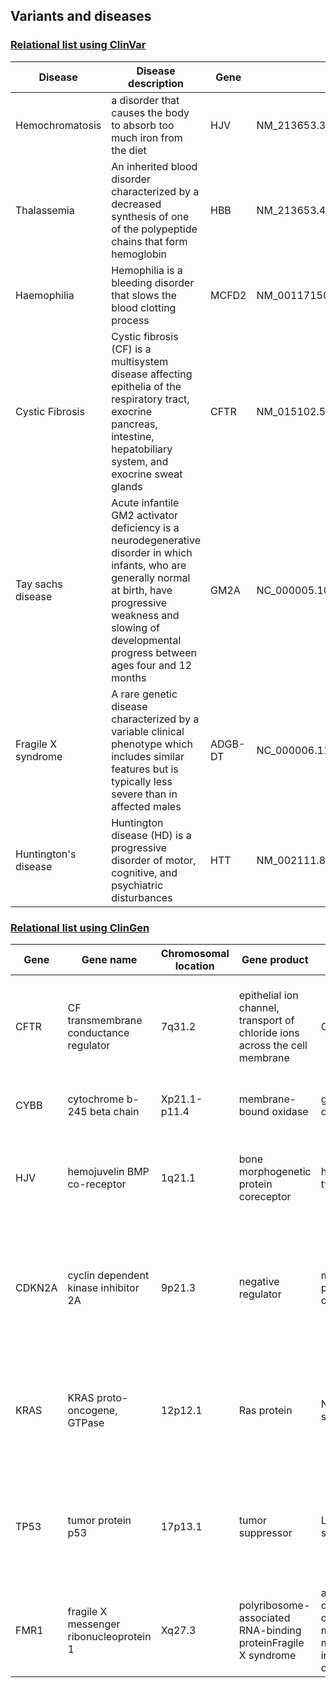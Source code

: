 ## Variants and diseases

### [Relational list using ClinVar](https://www.ncbi.nlm.nih.gov/clinvar/)

|Disease|Disease description|Gene|Variants|
|-------|-------------------|----|--------|
|Hemochromatosis|a disorder that causes the body to absorb too much iron from the diet|HJV|NM_213653.3:c.959G>T|
|Thalassemia|An inherited blood disorder characterized by a decreased synthesis of one of the polypeptide chains that form hemoglobin|HBB|NM_213653.4:c1006G>T|
|Haemophilia|Hemophilia is a bleeding disorder that slows the blood clotting process|MCFD2|NM_001171506.2:c.*3591C>G|
|Cystic Fibrosis|Cystic fibrosis (CF) is a multisystem disease affecting epithelia of the respiratory tract, exocrine pancreas, intestine, hepatobiliary system, and exocrine sweat glands|CFTR|NM_015102.5:c.3930_3939del|
|Tay sachs disease|Acute infantile GM2 activator deficiency is a neurodegenerative disorder in which infants, who are generally normal at birth, have progressive weakness and slowing of developmental progress between ages four and 12 months|GM2A|NC_000005.10:g|
|Fragile X syndrome|A rare genetic disease characterized by a variable clinical phenotype which includes similar features but is typically less severe than in affected males|ADGB-DT|NC_000006.11:g.146735206_147036914del301709|
|Huntington's disease|Huntington disease (HD) is a progressive disorder of motor, cognitive, and psychiatric disturbances|HTT|NM_002111.8:c.52CAG[(36_39)]|


### [Relational list using ClinGen](https://clinicalgenome.org/)

|Gene|Gene name|Chromosomal location|Gene product|Disease|Disease description|
|----|---------|--------------------|------------|-------|-------------------|
|CFTR|CF transmembrane conductance regulator|7q31.2|epithelial ion channel, transport of chloride ions across the cell membrane|Cystic fibrosis|a genetic disorder characterized by the production of sweat with a high salt content and mucus secretions with an abnormal viscosity|		 |
|CYBB|cytochrome b-245 beta chain|Xp21.1-p11.4|membrane-bound oxidase|granulomatous disease|primary immunodeficiency disorder of phagocytes |
|HJV|hemojuvelin BMP co-receptor|1q21.1|bone morphogenetic protein coreceptor|hemochromatosis type 2A|autosomal recessive inborn error of iron metabolism that leads to severe iron loading and organ failure |
|CDKN2A|cyclin dependent kinase inhibitor 2A|9p21.3|negative regulator|melanoma-pancreatic cancer syndrome|inherited cancer predisposition syndrome in which mutation carriers have an increased risk of developing malignant melanoma and/or pancreatic cancer|
|KRAS|KRAS proto-oncogene, GTPase|12p12.1|Ras protein|Noonan syndrome|characterized by characteristic facies, short stature, congenital heart defect, and developmental delay of variable degree|
|TP53|tumor protein p53|17p13.1|tumor suppressor|Li-Fraumeni syndrome 1|cancer predisposition syndrome associated with high risks for a diverse spectrum of childhood- and adult-onset malignancies|
|FMR1|fragile X messenger ribonucleoprotein 1|Xq27.3|polyribosome-associated RNA-binding proteinFragile X syndrome|a genetic disorder characterized by mild-to-moderate intellectual disability|


